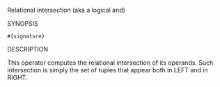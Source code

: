 
Relational intersection (aka a logical and)

SYNOPSIS

    #{signature}

DESCRIPTION

This operator computes the relational intersection of its operands. Such
intersection is simply the set of tuples that appear both in LEFT and in 
RIGHT.

